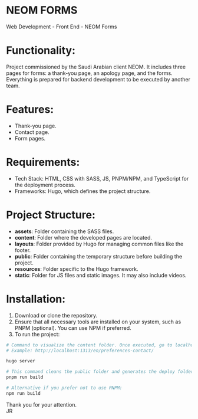 # NEOM FORMS

Web Development - Front End - NEOM Forms

# Functionality:

Project commissioned by the Saudi Arabian client NEOM. It includes three pages for forms: a thank-you page, an apology page, and the forms. Everything is prepared for backend development to be executed by another team.

# Features:

- Thank-you page.
- Contact page.
- Form pages.

# Requirements:

- Tech Stack: HTML, CSS with SASS, JS, PNPM/NPM, and TypeScript for the deployment process.
- Frameworks: Hugo, which defines the project structure.

# Project Structure:

- **assets**: Folder containing the SASS files.
- **content**: Folder where the developed pages are located.
- **layouts**: Folder provided by Hugo for managing common files like the footer.
- **public**: Folder containing the temporary structure before building the project.
- **resources**: Folder specific to the Hugo framework.
- **static**: Folder for JS files and static images. It may also include videos.

# Installation:

1. Download or clone the repository.
2. Ensure that all necessary tools are installed on your system, such as PNPM (optional). You can use NPM if preferred.
3. To run the project:

```bash
# Command to visualize the content folder. Once executed, go to localhost and enter the name of one of the files.
# Example: http://localhost:1313/en/preferences-contact/

hugo server

# This command cleans the public folder and generates the deploy folder. It includes the compiled HTML with its CSS and JS for each instance.
pnpm run build

# Alternative if you prefer not to use PNPM:
npm run build
```

Thank you for your attention.<br>
JR

